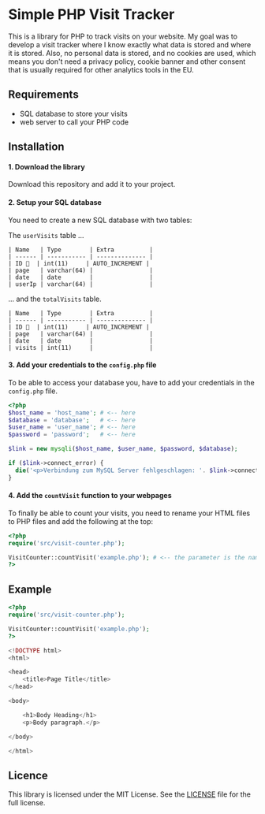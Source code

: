 # Simple PHP Visit Tracker

This is a library for PHP to track visits on your website. My goal was to develop a visit tracker where I know exactly what data is stored and where it is stored. Also, no personal data is stored, and no cookies are used, which means you don't need a privacy policy, cookie banner and other consent that is usually required for other analytics tools in the EU.

## Requirements
- SQL database to store your visits
- web server to call your PHP code

## Installation

#### 1. Download the library
Download this repository and add it to your project.

#### 2. Setup your SQL database
You need to create a new SQL database with two tables:

The ```userVisits``` table ...

```
| Name   | Type        | Extra          |
| ------ | ----------- | -------------- |
| ID 🔑  | int(11)     | AUTO_INCREMENT |
| page   | varchar(64) |                |
| date   | date        |                |
| userIp | varchar(64) |                |
```

... and the ```totalVisits``` table.
```
| Name   | Type        | Extra          |
| ------ | ----------- | -------------- |
| ID 🔑  | int(11)     | AUTO_INCREMENT |
| page   | varchar(64) |                |
| date   | date        |                |
| visits | int(11)     |                |
```

#### 3. Add your credentials to the ```config.php``` file
To be able to access your database you, have to add your credentials in the ```config.php``` file.
```php
<?php
$host_name = 'host_name'; # <-- here
$database = 'database';   # <-- here
$user_name = 'user_name'; # <-- here
$password = 'password';   # <-- here

$link = new mysqli($host_name, $user_name, $password, $database);

if ($link->connect_error) {
  die('<p>Verbindung zum MySQL Server fehlgeschlagen: '. $link->connect_error .'</p>');
}

```

#### 4. Add the ```countVisit``` function to your webpages
To finally be able to count your visits, you need to rename your HTML files to PHP files and add the following at the top:

```php
<?php
require('src/visit-counter.php');

VisitCounter::countVisit('example.php'); # <-- the parameter is the name of the page that will be saved in the database
?>

```


## Example
```php
<?php
require('src/visit-counter.php');

VisitCounter::countVisit('example.php');
?>

<!DOCTYPE html>
<html>

<head>
    <title>Page Title</title>
</head>

<body>

    <h1>Body Heading</h1>
    <p>Body paragraph.</p>

</body>

</html>
```

## Licence

This library is licensed under the MIT License. See the [LICENSE](https://github.com/leonfriedrichsen/simple-visit-tracker-php/blob/main/LICENCE) file for the full license.